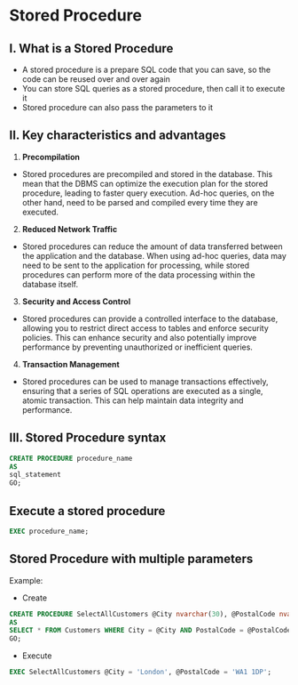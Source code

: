 # Stored Procedure
## I. What is a Stored Procedure
- A stored procedure is a prepare SQL  code that you can save, so the code can be reused over and over again
- You can store SQL queries as a stored procedure, then call it to execute it
- Stored procedure can also pass the parameters to it

## II. Key characteristics and advantages
 1. **Precompilation**
 - Stored procedures are precompiled and stored in the database. This mean that the DBMS can optimize the execution plan for the stored procedure, leading to faster query execution. Ad-hoc queries, on the other hand, need to be parsed and compiled every time they are executed.
 2. **Reduced Network Traffic**
 - Stored procedures can reduce the amount of data transferred between the application and the database. When using ad-hoc queries, data may need to be sent to the application for processing, while stored procedures can perform more of the data processing within the database itself.
 3. **Security and Access Control**
 - Stored procedures can provide a controlled interface to the database, allowing you to restrict direct access to tables and enforce security policies. This can enhance security and also potentially improve performance by preventing unauthorized or inefficient queries.
 4. **Transaction Management** 
 - Stored procedures can be used to manage transactions effectively, ensuring that a series of SQL operations are executed as a single, atomic transaction. This can help maintain data integrity and performance.
## III. Stored Procedure syntax

```sql
CREATE PROCEDURE procedure_name
AS
sql_statement
GO;
```

## Execute a stored procedure
```sql
EXEC procedure_name;
```

## Stored Procedure with multiple parameters
Example:
- Create
```sql
CREATE PROCEDURE SelectAllCustomers @City nvarchar(30), @PostalCode nvarchar(10)
AS
SELECT * FROM Customers WHERE City = @City AND PostalCode = @PostalCode
GO;
```
- Execute
```sql
EXEC SelectAllCustomers @City = 'London', @PostalCode = 'WA1 1DP';
```
